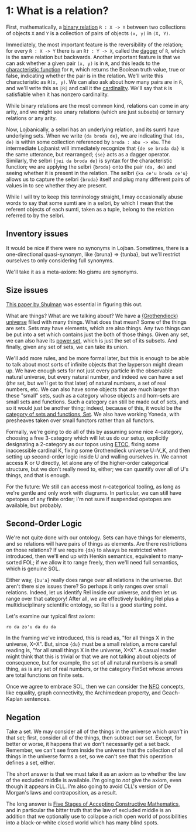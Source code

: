 # 1: What is a relation?

First, mathematically, a [binary
relation](https://en.wikipedia.org/wiki/Binary_relation) `R : X -> Y` between
two collections of objects `X` and `Y` is a collection of pairs of objects
`(x, y)` in `(X, Y)`.

Immediately, the most important feature is the reversibility of the relation;
for every `R : X -> Y` there is an `R† : Y -> X`, called the
[dagger](https://en.wikipedia.org/wiki/Dagger_category) of `R`, which is the
same relation but backwards. Another important feature is that we can ask
whether a given pair `(x, y)` is in `R`, and this leads to the [characteristic
function](https://en.wikipedia.org/wiki/Indicator_function) for `R`, which
returns the Boolean truth value, true or false, indicating whether the pair is
in the relation. We'll write this characteristic as `R(x, y)`. We can also ask
about how many pairs are in `R`, and we'll write this as `|R|` and call it the
[cardinality](https://en.wikipedia.org/wiki/Cardinality). We'll say that `R`
is satisfiable when it has nonzero cardinality.

While binary relations are the most common kind, relations can come in any
arity, and we might see unary relations (which are just subsets) or ternary
relations or any arity.

Now, Lojbanically, a selbri has an underlying relation, and its sumti have
underlying sets. When we write `{da broda de}`, we are indicating that `(da,
de)` is within some collection referenced by `broda : abu -> ebu`. The
intermediate Lojbanist will immediately recognize that `{de se broda da}` is
the same utterance, but rearranged; `{se}` acts as a dagger operator.
Similarly, the selbri `{jei da broda de}` is syntax for the characteristic
function; we are applying the selbri `{broda}` onto the pair `(da, de)` and
seeing whether it is present in the relation. The selbri `{ka ce'u broda
ce'u}` allows us to capture the selbri `{broda}` itself and plug many
different pairs of values in to see whether they are present.

While I will try to keep this terminology straight, I may occasionally abuse
words to say that some sumti are in a selbri, by which I mean that the
referent objects of each sumti, taken as a tuple, belong to the relation
referred to by the selbri.

## Inventory issues

It would be nice if there were no synonyms in Lojban. Sometimes, there is a
one-directional quasi-synonym, like {bruna} => {tunba}, but we'll restrict
ourselves to only considering full synonyms.

We'll take it as a meta-axiom: No gismu are synonyms.

## Size issues

[This paper by Shulman](https://arxiv.org/abs/0810.1279) was essential in
figuring this out.

What are things? What are we talking about? We have a [(Grothendieck)
universe](https://en.wikipedia.org/wiki/Grothendieck_universe) filled with
many things. What does that mean? Some of the things are sets. Sets may have
elements, which are also things. Any two things can be put into a set which
contains just the both of those things. Given any set, we can also have its
[power set](https://en.wikipedia.org/wiki/Power_set), which is just the set of
its subsets. And finally, given any set of sets, we can take its union.

We'll add more rules, and be more formal later, but this is enough to be able
to talk about most sorts of infinite objects that the layperson might dream
up. We have enough sets for not just every particle in the observable natural
universe, but every natural number, and indeed we can have a set (*the* set,
but we'll get to that later) of natural numbers, a set of real numbers, etc.
We can also have some objects that are much larger than these "small" sets,
such as a category whose objects and hom-sets are small sets and functions.
Such a category can still be made out of sets, and so it would just be another
thing; indeed, because of this, it would be *the* [category of sets and
functions, Set](https://en.wikipedia.org/wiki/Category_of_sets). We also have
working Yoneda, with presheaves taken over small functors rather than all
functors.

Formally, we're going to do all of this by assuming some nice 4-category,
choosing a free 3-category which will let us do our setup, explicitly
designating a 2-category as our topos using
[ETCC](https://ncatlab.org/nlab/show/ETCC), fixing some inaccessible cardinal
K, fixing some Grothendieck universe U=V\_K, and then setting up second-order
logic inside U and walling ourselves in. We cannot access K or U directly, let
alone any of the higher-order categorical structure, but we don't really need
to, either; we can quantify over all of U's things, and that is enough.

For the future: We still can access most n-categorical tooling, as long as
we're gentle and only work with diagrams. In particular, we can still have
opetopes of any finite order; I'm not sure if suspended opetopes are
available, but probably.

## Second-Order Logic

We're not quite done with our ontology. Sets can have things for elements, and
so relations will have pairs of things as elements. Are there restrictions on
those relations? If we require `{da}` to always be restricted when introduced,
then we'll end up with Henkin semantics, equivalent to many-sorted FOL; if we
allow it to range freely, then we'll need full semantics, which is genuine
SOL.

Either way, `{bu'a}` really does range over all relations in the universe. But
aren't there size issues there? So perhaps it only ranges over small
relations. Indeed, let us identify Rel inside our universe, and then let us
range over that category! After all, we are effectively building Rel plus a
multidisciplinary scientific ontology, so Rel is a good starting point.

Let's examine our typical first axiom:

    ro da zo'u da du da

In the framing we've introduced, this is read as, "for all things X in the
universe, X=X". But, since `{du}` must be a small relation, a more careful
reading is, "for all small things X in the universe, X=X". A casual reader
might think that this is trivial or that we are not talking about objects of
consequence, but for example, the set of all natural numbers is a small thing,
as is any set of real numbers, or the category FinSet whose arrows are total
functions on finite sets.

Once we agree to embrace SOL, then we can consider the
[NFO](https://en.wikipedia.org/wiki/Nonfirstorderizability) concepts, like
equality, graph connectivity, the Archimedean property, and Geach-Kaplan
sentences.

## Negation

Take a set. We may consider all of the things in the universe which *aren't*
in that set; first, consider all of the things, then subtract our set. Except,
for better or worse, it happens that we don't necessarily get a set back.
Remember, we can't see from inside the universe that the collection of all
things in the universe forms a set, so we can't see that this operation
defines a set, either.

The short answer is that we must take it as an axiom as to whether the law
of the excluded middle is available. I'm going to *not* give the axiom, even
though it appears in CLL. I'm also going to avoid CLL's version of De Morgan's
laws and contraposition, as a result.

The long answer is [Five Stages of Accepting Constructive
Mathematics](https://www.ams.org/journals/bull/2017-54-03/S0273-0979-2016-01556-4/S0273-0979-2016-01556-4.pdf),
and in particular the bitter truth that the law of excluded middle is an
addition that we optionally use to collapse a rich open world of possibilities
into a black-or-white closed world which has many blind spots.
